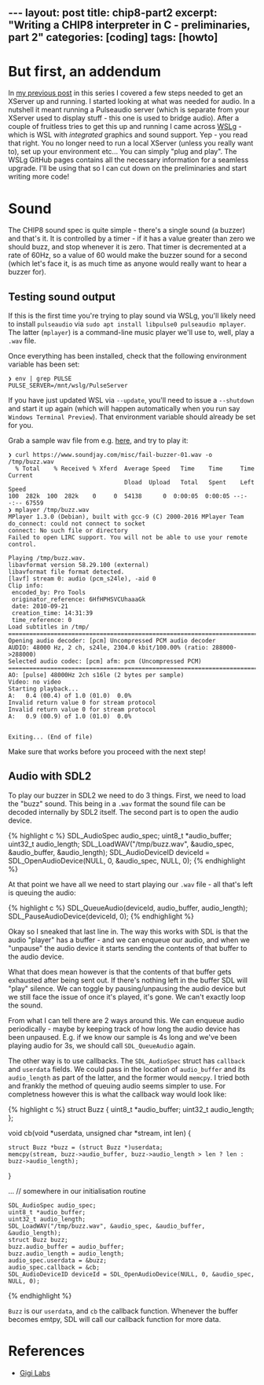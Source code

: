 --- layout: post
title: chip8-part2
excerpt: "Writing a CHIP8 interpreter in C - preliminaries, part 2"
categories: [coding]
tags: [howto]
---

# But first, an addendum ##

In [my previous post](http://perso.heavyberry.com/articles/2021-10/chip8-part1) in this series I covered a few steps needed to get an XServer up and running. I started looking at what was needed for audio. In a nutshell it meant running a Pulseaudio server (which is separate from your XServer used to display stuff - this one is used to bridge audio). After a couple of fruitless tries to get this up and running I came across [WSLg](https://github.com/microsoft/wslg) - which is WSL with *integrated* graphics and sound support. Yep - you read that right. You no longer need to run a local XServer (unless you really want to), set up your environment etc... You can simply "plug and play". The WSLg GitHub pages contains all the necessary information for a seamless upgrade. I'll be using that so I can cut down on the preliminaries and start writing more code!

# Sound

The CHIP8 sound spec is quite simple - there's a single sound (a buzzer) and that's it. It is controlled by a timer - if it has a value greater than zero we should buzz, and stop whenever it is zero. That timer is decremented at a rate of 60Hz, so a value of 60 would make the buzzer sound for a second (which let's face it, is as much time as anyone would really want to hear a buzzer for).

## Testing sound output

If this is the first time you're trying to play sound via WSLg, you'll likely need to install `pulseaudio` via `sudo apt install libpulse0 pulseaudio mplayer`. The latter (`mplayer`) is a command-line music player we'll use to, well, play a `.wav` file.

Once everything has been installed, check that the following environment variable has been set:
```
❯ env | grep PULSE
PULSE_SERVER=/mnt/wslg/PulseServer
```

If you have just updated WSL via `--update`, you'll need to issue a `--shutdown` and start it up again (which will happen automatically when you run say `Windows Terminal Preview`). That environment variable should already be set for you.

Grab a sample wav file from e.g. [here](https://www.soundjay.com/misc/fail-buzzer-01.wav), and try to play it:
```
❯ curl https://www.soundjay.com/misc/fail-buzzer-01.wav -o /tmp/buzz.wav
  % Total    % Received % Xferd  Average Speed   Time    Time     Time  Current
                                 Dload  Upload   Total   Spent    Left  Speed
100  282k  100  282k    0     0  54138      0  0:00:05  0:00:05 --:--:-- 67559
❯ mplayer /tmp/buzz.wav
MPlayer 1.3.0 (Debian), built with gcc-9 (C) 2000-2016 MPlayer Team
do_connect: could not connect to socket
connect: No such file or directory
Failed to open LIRC support. You will not be able to use your remote control.

Playing /tmp/buzz.wav.
libavformat version 58.29.100 (external)
libavformat file format detected.
[lavf] stream 0: audio (pcm_s24le), -aid 0
Clip info:
 encoded_by: Pro Tools
 originator_reference: 6HfHPHSVCUhaaaGk
 date: 2010-09-21
 creation_time: 14:31:39
 time_reference: 0
Load subtitles in /tmp/
==========================================================================
Opening audio decoder: [pcm] Uncompressed PCM audio decoder
AUDIO: 48000 Hz, 2 ch, s24le, 2304.0 kbit/100.00% (ratio: 288000->288000)
Selected audio codec: [pcm] afm: pcm (Uncompressed PCM)
==========================================================================
AO: [pulse] 48000Hz 2ch s16le (2 bytes per sample)
Video: no video
Starting playback...
A:   0.4 (00.4) of 1.0 (01.0)  0.0%
Invalid return value 0 for stream protocol
Invalid return value 0 for stream protocol
A:   0.9 (00.9) of 1.0 (01.0)  0.0%


Exiting... (End of file)
```

Make sure that works before you proceed with the next step!

## Audio with SDL2

To play our buzzer in SDL2 we need to do 3 things. First, we need to load the "buzz" sound. This being in a `.wav` format the sound file can be decoded internally by SDL2 itself. The second part is to open the audio device. 

{% highlight c %}
    SDL_AudioSpec audio_spec;
    uint8_t *audio_buffer;
    uint32_t audio_length;
    SDL_LoadWAV("/tmp/buzz.wav", &audio_spec, &audio_buffer, &audio_length);
    SDL_AudioDeviceID deviceId = SDL_OpenAudioDevice(NULL, 0, &audio_spec, NULL, 0);
{% endhighlight %}

At that point we have all we need to start playing our `.wav` file - all that's left is queuing the audio:

{% highlight c %}
    SDL_QueueAudio(deviceId, audio_buffer, audio_length);
    SDL_PauseAudioDevice(deviceId, 0);
{% endhighlight %}

Okay so I sneaked that last line in. The way this works with SDL is that the audio "player" has a buffer - and we can enqueue our audio, and when we "unpause" the audio device it starts sending the contents of that buffer to the audio device.

What that does mean however is that the contents of that buffer gets exhausted after being sent out. If there's nothing left in the buffer SDL will "play" silence. We can toggle by pausing/unpausing the audio device but we still face the issue of once it's played, it's gone. We can't exactly loop the sound.

From what I can tell there are 2 ways around this. We can enqueue audio periodically - maybe by keeping track of how long the audio device has been unpaused. E.g. if we know our sample is 4s long and we've been playing audio for 3s, we should call `SDL_QueueAudio` again.

The other way is to use callbacks. The `SDL_AudioSpec` struct has `callback` and `userdata` fields. We could pass in the location of `audio_buffer` and its `audio_length` as part of the latter, and the former would `memcpy`. I tried both and frankly the method of queuing audio seems simpler to use. For completness however this is what the callback way would look like:


{% highlight c %}
struct Buzz
{
    uint8_t *audio_buffer;
    uint32_t audio_length;
};

void cb(void *userdata,
        unsigned char *stream,
        int len)
{

    struct Buzz *buzz = (struct Buzz *)userdata;
    memcpy(stream, buzz->audio_buffer, buzz->audio_length > len ? len : buzz->audio_length);
}

...
// somewhere in our initialisation routine

    SDL_AudioSpec audio_spec;
    uint8_t *audio_buffer;
    uint32_t audio_length;
    SDL_LoadWAV("/tmp/buzz.wav", &audio_spec, &audio_buffer, &audio_length);
    struct Buzz buzz;
    buzz.audio_buffer = audio_buffer;
    buzz.audio_length = audio_length;
    audio_spec.userdata = &buzz;
    audio_spec.callback = &cb;
    SDL_AudioDeviceID deviceId = SDL_OpenAudioDevice(NULL, 0, &audio_spec, NULL, 0);
{% endhighlight %}

`Buzz` is our `userdata`, and `cb` the callback function. Whenever the buffer becomes emtpy, SDL will call our callback function for more data.


# References

  - [Gigi Labs](https://gigi.nullneuron.net/gigilabs/playing-a-wav-file-using-sdl2/)


